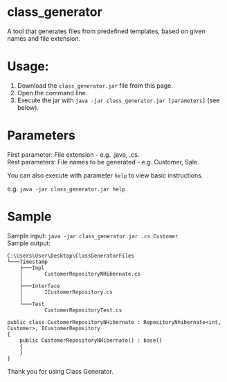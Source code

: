 # class_generator
A tool that generates files from predefined templates, based on given names and file extension.

# Usage:

1) Download the `class_generator.jar` file from this page.
2) Open the command line.
3) Execute the jar with `java -jar class_generator.jar [parameters]` (see below).

# Parameters

First parameter: File extension - e.g. .java, .cs.  
Rest parameters: File names to be generated - e.g. Customer, Sale.

You can also execute with parameter `help` to view basic instructions.

e.g. `java -jar class_generator.jar help`

# Sample

Sample input: `java -jar class_generator.jar .cs Customer`  
Sample output: 
```
C:\Users\User\Desktop\ClassGeneratorFiles
└───Timestamp
    ├───Impl
    │       CustomerRepositoryNHibernate.cs
    │
    ├───Interface
    │       ICustomerRepository.cs
    │
    └───Test
            CustomerRepositoryTest.cs
```

```
public class CustomerRepositoryNHibernate : RepositoryNhibernate<int, Customer>, ICustomerRepository
{
    public CustomerRepositoryNHibernate() : base()
    {
    }
}
```

Thank you for using Class Generator.
